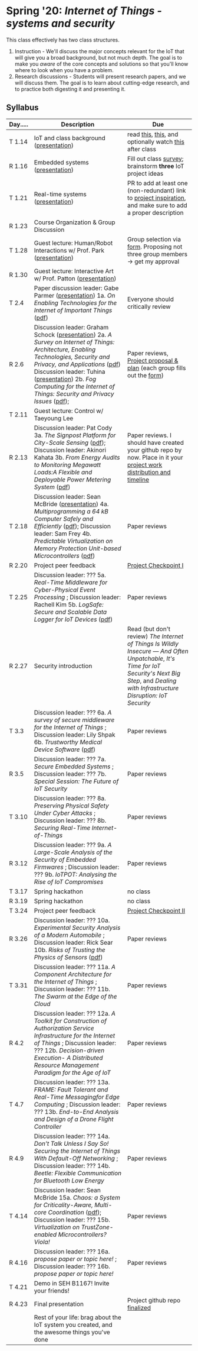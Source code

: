 # Spring '20: *Internet of Things - systems and security*

This class effectively has two class structures.

1. Instruction - We'll discuss the major concepts relevant for the IoT that will give you a broad background, but not much depth.
    The goal is to make you *aware* of the core concepts and solutions so that you'll know where to look when you have a problem.
1. Research discussions - Students will present research papers, and we will discuss them.
    The goal is to learn about cutting-edge research, and to practice both digesting it and presenting it.

## Syllabus

| Day..... | Description | Due |
| --- | --- | --- |
| T 1.14 | IoT and class background ([presentation](https://github.com/gwu-iot/collaboration/blob/master/resources/local_copy/01_intro.pdf)) | read [this](https://www.mckinsey.com/industries/private-equity-and-principal-investors/our-insights/growing-opportunities-in-the-internet-of-things), [this](https://www.scientificamerican.com/article/the-bandwidth-bottleneck-that-is-throttling-the-internet/), and optionally watch [this](https://www.youtube.com/watch?v=4QTAtFaIiyc) after class |
| R 1.16 | Embedded systems ([presentation](https://github.com/gwu-iot/collaboration/blob/master/resources/local_copy/02_embedded.pdf)) | Fill out class [survey](https://forms.gle/xkXFdTXT64gF7TzcA); brainstorm **three** IoT project ideas |
| T 1.21 | Real-time systems ([presentation](https://github.com/gwu-iot/collaboration/blob/master/resources/local_copy/03_real-time.pdf)) | PR to add at least one (non-redundant) link to [project inspiration](https://github.com/gwu-iot/collaboration/blob/master/resources/inspiration.md), and make sure to add a proper description |
| R 1.23 | Course Organization & Group Discussion |  |
| T 1.28 | Guest lecture: Human/Robot Interactions w/ Prof. Park ([presentation](https://github.com/gwu-iot/collaboration/blob/master/resources/local_copy/park_20.pdf)) | Group selection via [form](https://forms.gle/ZtwDQRXsf1FyPY6JA). Proposing not three group members -> get my approval |
| R 1.30 | Guest lecture: Interactive Art w/ Prof. Patton ([presentation](https://github.com/gwu-iot/collaboration/blob/master/resources/local_copy/patton_20.pdf)) | |
| T 2.4 | Paper discussion leader: Gabe Parmer ([presentation](https://github.com/gwu-iot/collaboration/blob/master/resources/local_copy/1a_enabling_tech_iot.pdf)) 1a. *On Enabling Technologies for the Internet of Important Things* ([pdf](https://github.com/gwu-iot/collaboration/blob/master/papers/1a-cps18enabling_tech.pdf)) | Everyone should critically review |
| R 2.6 | Discussion leader: Graham Schock ([presentation](/resources/local_copy/2a_iot_survey.pdf)) 2a. *A Survey on Internet of Things: Architecture, Enabling Technologies, Security and Privacy, and Applications* ([pdf](/papers/2a-iotj17iot_survey.pdf)) Discussion leader: Tuhina ([presentation](https://github.com/gwu-iot/collaboration/blob/master/resources/local_copy/2b_fog_survey.pdf)) 2b. *Fog Computing for the Internet of Things: Security and Privacy Issues* ([pdf](https://github.com/gwu-iot/collaboration/blob/master/papers/2b-ic17fog.pdf));| Paper reviews, [Project proposal & plan](https://github.com/gwu-iot/collaboration/blob/master/project_criteria.md) (each group fills out the [form](https://forms.gle/EfqpfMUWwnWLfhMHA)) |
| T 2.11 | Guest lecture: Control w/ Taeyoung Lee |  |
| R 2.13 | Discussion leader: Pat Cody 3a. *The Signpost Platform for City-Scale Sensing* ([pdf](https://github.com/gwu-iot/collaboration/blob/master/papers/3a-ipsn18signpost.pdf)); Discussion leader: Akinori Kahata 3b. *From Energy Audits to Monitoring Megawatt Loads:A Flexible and Deployable Power Metering System* ([pdf](https://github.com/gwu-iot/collaboration/blob/master/papers/3b-iotdi18triumvi.pdf))| Paper reviews. I should have created your github repo by now. Place in it your [project work distribution and timeline](https://github.com/gwu-iot/collaboration/blob/master/project_criteria.md) |
| T 2.18 | Discussion leader: Sean McBride ([presentation](/resources/local_copy/4a_tock.pdf)) 4a. *Multiprogramming a 64 kB Computer Safely and Efficiently* ([pdf](https://github.com/gwu-iot/collaboration/blob/master/papers/4a-sosp2017tock.pdf)); Discussion leader: Sam Frey 4b. *Predictable Virtualization on Memory Protection Unit-based Microcontrollers* ([pdf](https://github.com/gwu-iot/collaboration/blob/master/papers/4b-rtas18virt.pdf)) | Paper reviews |
| R 2.20 | Project peer feedback | [Project Checkpoint I](https://github.com/gwu-iot/collaboration/blob/master/project_criteria.md) |
| T 2.25 | Discussion leader: ??? 5a. *Real-Time Middleware for Cyber-Physical Event Processing* ; Discussion leader: Rachell Kim 5b. *LogSafe: Secure and Scalable Data Logger for IoT Devices* ([pdf](https://github.com/gwu-iot/collaboration/blob/master/papers/5b-iotdi18logsafe.pdf))| Paper reviews |
| R 2.27 | Security introduction | Read (but don't review) *The Internet of Things Is Wildly Insecure — And Often Unpatchable*, *It's Time for IoT Security's Next Big Step*, and *Dealing with Infrastructure Disruption: IoT Security* |
| T 3.3 | Discussion leader: ??? 6a. *A survey of secure middleware for the Internet of Things* ; Discussion leader: Lily Shpak 6b. *Trustworthy Medical Device Software* ([pdf](https://github.com/gwu-iot/collaboration/blob/master/papers/6b-iom11medical_security.pdf))| Paper reviews |
| R 3.5 | Discussion leader: ??? 7a. *Secure Embedded Systems* ; Discussion leader: ??? 7b. *Special Session: The Future of IoT Security* | Paper reviews |
| T 3.10 | Discussion leader: ??? 8a. *Preserving Physical Safety Under Cyber Attacks* ; Discussion leader: ??? 8b. *Securing Real-Time Internet-of-Things* | Paper reviews |
| R 3.12 | Discussion leader: ??? 9a. *A Large-Scale Analysis of the Security  of Embedded Firmwares* ; Discussion leader: ??? 9b. *IoTPOT: Analysing the Rise of IoT Compromises* | Paper reviews |
| T 3.17 | Spring hackathon | no class |
| R 3.19 | Spring hackathon | no class |
| T 3.24 | Project peer feedback | [Project Checkpoint II](https://github.com/gwu-iot/collaboration/blob/master/project_criteria.md) |
| R 3.26 | Discussion leader: ??? 10a. *Experimental Security Analysis of a Modern Automobile* ; Discussion leader: Rick Sear 10b. *Risks of Trusting the Physics of Sensors* ([pdf](https://github.com/gwu-iot/collaboration/blob/master/papers/10b-cacm18sensors.pdf)) | Paper reviews |
| T 3.31 | Discussion leader: ??? 11a. *A Component Architecture for the Internet of Things* ; Discussion leader: ??? 11b. *The Swarm at the Edge of the Cloud* | Paper reviews |
| R 4.2 | Discussion leader: ??? 12a. *A Toolkit for Construction of Authorization Service Infrastructure for the Internet of Things* ; Discussion leader: ??? 12b. *Decision-driven Execution- A Distributed Resource Management Paradigm for the Age of IoT* | Paper reviews |
| T 4.7 | Discussion leader: ??? 13a. *FRAME: Fault Tolerant and Real-Time Messagingfor Edge Computing* ; Discussion leader: ??? 13b. *End-to-End Analysis and Design of a Drone Flight Controller* | Paper reviews |
| R 4.9 | Discussion leader: ??? 14a. *Don’t Talk Unless I Say So! Securing the Internet of Things With Default-Off Networking* ; Discussion leader: ??? 14b. *Beetle: Flexible Communication for Bluetooth Low Energy* | Paper reviews |
| T 4.14 | Discussion leader: Sean McBride 15a. *Chaos: a System for Criticality-Aware, Multi-core Coordination* ([pdf](https://github.com/gwu-iot/collaboration/blob/master/papers/15a-rtas19chaos.pdf)); Discussion leader: ??? 15b. *Virtualization on TrustZone-enabled Microcontrollers? Viola!*  | Paper reviews |
| R 4.16 | Discussion leader: ??? 16a. *propose paper or topic here!* ; Discussion leader: ??? 16b. *propose paper or topic here!* | Paper reviews |
| T 4.21 | Demo in SEH B1167! Invite your friends! | |
| R 4.23 | Final presentation | Project github repo [finalized](https://github.com/gwu-iot/collaboration/blob/master/project_criteria.md) |
| | Rest of your life: brag about the IoT system you created, and the awesome things you've done | |
